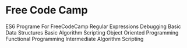 # Free Code Camp
ES6 Programe For FreeCodeCamp
Regular Expressions
Debugging
Basic Data Structures
Basic Algorithm Scripting
Object Oriented Programming
Functional Programming
Intermediate Algorithm Scripting